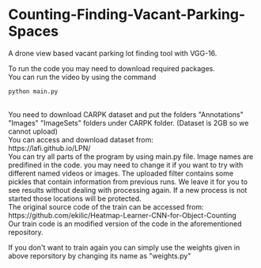 # Counting-Finding-Vacant-Parking-Spaces
A drone view based vacant parking lot finding tool with VGG-16.

To run the code you may need to download required packages.
<br>
You can run the video by using the command 
```
python main.py
```
<br>
You need to download CARPK dataset and put the folders "Annotations" "Images" "ImageSets" folders under CARPK folder. (Dataset is 2GB so we cannot upload)
<br>
You can access and download dataset from: <br>
https://lafi.github.io/LPN/
<br>
You can try all parts of the program by using main.py file.
Image names are predifined in the code. you may need to change it if you want to try with different named videos or images.
The uploaded filter contains some pickles that contain information from previous runs. We leave it for you to see results without dealing with processing again.
If a new process is not started those locations will be protected.
<br>
The original source code of the train can be accessed from: <br>
https://github.com/ekilic/Heatmap-Learner-CNN-for-Object-Counting <br>
Our train code is an modified version of the code in the aforementioned repository.

If you don't want to train again you can simply use the weights given in above reporsitory by changing its name as "weights.py"
